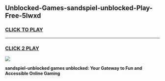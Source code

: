
## Unblocked-Games-sandspiel-unblocked-Play-Free-5lwxd
<h3>
<a href="https://premium76.site?title=sandspiel-unblocked&ref=23A">CLICK TO PLAY</a></h3>
<hr>

<h3>
<a href="https://premium76.site?title=sandspiel-unblocked&ref=23A">CLICK 2 PLAY</a>
  
</h3>

<a href="https://premium76.site?title=sandspiel-unblocked&ref=23A"><img src="https://clearcache.store/games.png"></a>


**sandspiel-unblocked games unblocked: Your Gateway to Fun and Accessible Online Gaming**
